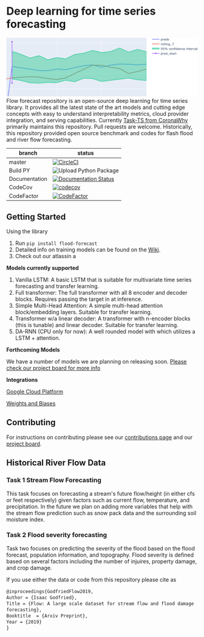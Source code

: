 # Deep learning for time series forecasting
![Example image](https://raw.githubusercontent.com/CoronaWhy/task-ts/master/images/Picture1.png)
Flow forecast repository is an open-source deep learning for time series library. It provides all the latest state of the art models and cutting edge concepts with easy to understand interpretability metrics, cloud provider integration, and serving capabilities. Currently [Task-TS from CoronaWhy](https://github.com/CoronaWhy/task-ts/wiki) primarily maintains this repository. Pull requests are welcome. Historically, this repository provided open source benchmark and codes for flash flood and river flow forecasting. 

| branch  | status                                                                                                                                                                                                            |
| ---     | ---                                                                                                                                                                                                               |
| master  | [![CircleCI](https://circleci.com/gh/AIStream-Peelout/flow-forecast.svg?style=svg&circle-token=f7be0a4863710165969ba0903fa471f08a347df1)](https://circleci.com/gh/AIStream-Peelout/flow-forecast)                 |
| Build PY| ![Upload Python Package](https://github.com/AIStream-Peelout/flow-forecast/workflows/Upload%20Python%20Package/badge.svg)|
| Documentation | [![Documentation Status](https://readthedocs.org/projects/flow-forecast/badge/?version=latest)](https://flow-forecast.readthedocs.io/en/latest/?badge=latest)|
| CodeCov| [![codecov](https://codecov.io/gh/AIStream-Peelout/flow-forecast/branch/master/graph/badge.svg)](https://codecov.io/gh/AIStream-Peelout/flow-forecast)|
| CodeFactor| [![CodeFactor](https://www.codefactor.io/repository/github/aistream-peelout/flow-forecast/badge)](https://www.codefactor.io/repository/github/aistream-peelout/flow-forecast)|
## Getting Started 

Using the library
1. Run `pip install flood-forecast`
2. Detailed info on training models can be found on the [Wiki](https://github.com/AIStream-Peelout/flow-forecast/wiki/Training-models).
3. Check out our atlassin a

**Models currently supported**

1. Vanilla LSTM: A basic LSTM that is suitable for multivariate time series forecasting and transfer learning. 
2. Full transformer: The full transformer with all 8 encoder and decoder blocks. Requires passing the target in at inference. 
3. Simple Multi-Head Attention: A simple multi-head attention block/embedding layers. Suitable for transfer learning.
4. Transformer w/a linear decoder: A transformer with n-encoder blocks (this is tunable) and linear decoder. Suitable for transfer learning.
5. DA-RNN (CPU only for now): A well rounded model with which utilizes a LSTM + attention. 

**Forthcoming Models**

We have a number of models we are planning on releasing soon. [Please check our project board for more info](https://github.com/AIStream-Peelout/flow-forecast/projects/5)

**Integrations**

[Google Cloud Platform](https://github.com/AIStream-Peelout/flow-forecast/wiki/Cloud-Provider-Integration) 

[Weights and Biases](https://www.wandb.com/)

## Contributing 

For instructions on contributing please see our [contributions page](https://flow-forecast.atlassian.net/wiki/spaces/FF/pages/11403276/Contributing) and our [project board](https://github.com/AIStream-Peeloutt/flow-forecast/projects). 


## Historical River Flow Data  

### Task 1 Stream Flow Forecasting 
This task focuses on forecasting a stream's future flow/height (in either cfs or feet respectively) given factors such as current flow, temperature, and precipitation. In the future we plan on adding more variables that help with the stream flow prediction such as snow pack data and the surrounding soil moisture index. 

### Task 2 Flood severity forecasting
Task two focuses on predicting the severity of the flood based on the flood forecast, population information, and topography. Flood severity is defined based on several factors including the number of injuires, property damage, and crop damage.

If you use either the data or code from this repository please cite as
```
@inproceedings{GodfriedFlow2019,
Author = {Isaac Godfried},
Title = {Flow: A large scale dataset for stream flow and flood damage forecasting},
Booktitle  = {Arxiv Preprint},
Year = {2019}
}
```
 
